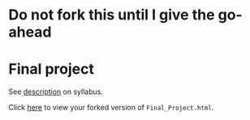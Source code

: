 # Do not fork this until I give the go-ahead

# Final project

See [description](https://rudeboybert.github.io/STAT495/syllabus.html#group_final_project_30%) on syllabus.

Click [here](http://htmlpreview.github.io/?https://github.com/rudeboybert/Final_Project/blob/master/Final_Project.html) to view your forked version of `Final_Project.html`.